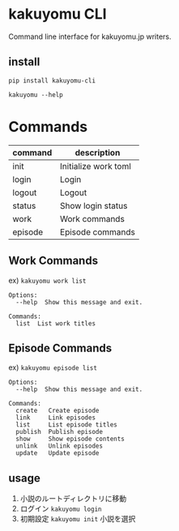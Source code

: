 # kakuyomu CLI

Command line interface for kakuyomu.jp writers.

## install

`pip install kakuyomu-cli`

`kakuyomu --help`

# Commands

| command | description          |
| -----   | ----                 |
| init    | Initialize work toml |
| login   | Login                |
| logout  | Logout               |
| status  | Show login status    |
| work    | Work commands        |
| episode | Episode commands     |


## Work Commands

ex)
`kakuyomu work list`

```
Options:
  --help  Show this message and exit.

Commands:
  list  List work titles
```

## Episode Commands

ex)
`kakuyomu episode list`

```
Options:
  --help  Show this message and exit.

Commands:
  create   Create episode
  link     Link episodes
  list     List episode titles
  publish  Publish episode
  show     Show episode contents
  unlink   Unlink episodes
  update   Update episode
```

## usage

1.  小説のルートディレクトリに移動
2.  ログイン `kakuyomu login`
3.  初期設定 `kakuyomu init` 小説を選択
